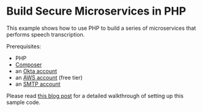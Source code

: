 # Build Secure Microservices in PHP

This example shows how to use PHP to build a series of microservices that performs speech transcription. 

Prerequisites:

* PHP
* [Composer](https://getcomposer.org)
* an [Okta account](https://developer.okta.com/signup)
* an [AWS account](https://aws.amazon.com) (free tier)
* an [SMTP account](https://mailtrap.io)

Please read [this blog post](https://developer.okta.com/blog/2019/06/26/build-secure-microservices-in-php) for a detailed walkthrough of setting up this sample code.
